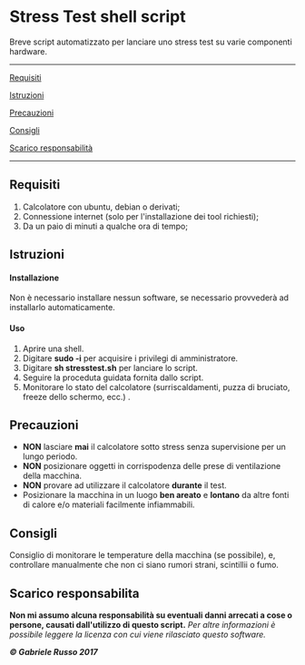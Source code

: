 # Stress Test shell script
Breve script automatizzato per lanciare uno stress test su varie componenti hardware.

***
[Requisiti](#requisiti)

[Istruzioni](#istruzioni)

[Precauzioni](#precauzioni)

[Consigli](#consigli)

[Scarico responsabilità](#scarico-responsabilita)
***
## Requisiti
  1. Calcolatore con ubuntu, debian o derivati;
  2. Connessione internet (solo per l'installazione dei tool richiesti);
  3. Da un paio di minuti a qualche ora di tempo;

## Istruzioni
  #### Installazione
  Non è necessario installare nessun software, se necessario provvederà ad installarlo automaticamente.
  #### Uso
  1. Aprire una shell.
  2. Digitare **sudo -i** per acquisire i privilegi di amministratore.
  3. Digitare **sh stresstest.sh** per lanciare lo script.
  4. Seguire la proceduta guidata fornita dallo script.
  5. Monitorare lo stato del calcolatore (surriscaldamenti, puzza di bruciato, freeze dello schermo, ecc.) .

## Precauzioni
* **NON** lasciare **mai** il calcolatore sotto stress senza supervisione per un lungo periodo.
* **NON** posizionare oggetti in corrispodenza delle prese di ventilazione della macchina.
* **NON** provare ad utilizzare il calcolatore **durante** il test.
* Posizionare la macchina in un luogo **ben areato** e **lontano** da altre fonti di calore e/o materiali facilmente infiammabili.

## Consigli
Consiglio di monitorare le temperature della macchina (se possibile), e, controllare manualmente che non ci siano rumori strani, scintillii o fumo.

## Scarico responsabilita
**Non mi assumo alcuna responsabilità su eventuali danni arrecati a cose o persone, causati dall'utilizzo di questo script.**
*Per altre informazioni è possibile leggere la licenza con cui viene rilasciato questo software.*



***© Gabriele Russo 2017***
